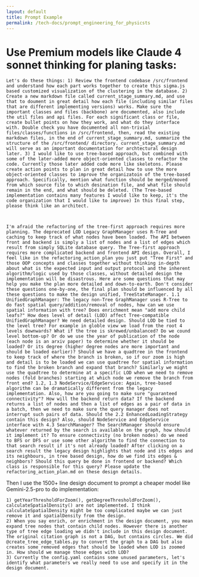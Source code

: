 ```yaml
---
layout: default
title: Prompt Example
permalink: /tech-docs/prompt_engineering_for_physicsts
---
```


<style>
main {
    position: relative;
    z-index: 1;
    padding: 2em;
    max-width: none !important;
    width: 100%;
    margin: 0;
    min-height: calc(100vh - 200px);
    background: transparent !important;
}

.dropdown-content a,
.dark-mode .dropdown-content a {
    color: white !important;
}

main > * {
    position: relative;
    z-index: 1;
    max-width: 1000px;
    margin-left: auto;
    margin-right: auto;
    /* Remove white text color - let it use default theme colors */
    /* color: white; */
    /* Add left alignment */
    text-align: left;
}

main h1 {
    font-size: 2em;
    margin-top: 1.5em;
    margin-bottom: 1em;
    text-align: left;
}

main p {
    margin-bottom: 1em;
    line-height: 1.6;
    text-align: left;
}

main a {
    color: var(--color-primary);
    text-decoration: none;
}

main a:hover {
    text-decoration: underline;
}

/* Add hover area for dropdown */
.menu-link {
    padding-bottom: 20px;
}
</style>

# Use Premium models like Claude 4 sonnet thinking for planing tasks:

```prompt
Let's do these things: 1) Review the frontend codebase /src/frontend and understand how each part works together to create this sigma.js based customized visualization of the clustering in the database. 2) Create a new markdown file called current_stage_summary.md, and use that to doument in great detail how each file (including similar files that are different implementing versions) works. Make sure the important classes and files (backbone) are documented, also include the util files and api files. For each significant class or file, create bullet points on how they work, and what do they interface with. Double check you have documented all non-trivial files/classes/functions in /src/frontend, then, read the existing markdown files, in the end of current_stage_summary.md, summarize the structure of the /src/frontend/ directory. current_stage_summary.md will serve as an important documentation for archtectural design later. 3) I would like to use tree-based approach, but combined with some of the later-added more object-oriented classes to refactor the code. Currently those later added code more like skeletons. Please create action points to plan in great detail how to use the more object-oriented classes to improve the organizatoin of the tree-based approach. Specifically, mention what function should be merged/moved from which source file to which desination file, and what file should remain in the end, and what should be deleted. (The Tree-based implementation contains many features I would like to keep, it's the code organization that I would like to improve) In this final step, please think like an architect. 



I'm afraid the refactoring of the tree-first approach requires more planning. The deprecated LOD Legacy GraphManager uses R-Tree and caching to keep track of what nodes have been loaded. The API between front and backend is simply a list of nodes and a list of edges which result from simply SQLite database query. The Tree-first approach requires more complicated backend and frontend API design. Overall, I feel like in the refactoring_action_plan you just put "Tree First" and those OOP concepts and classes together without thinking in-depth about what is the expected input and output protocol and the inherent algorithm/logic used by those classes, without detailed design the implementation will be disastrous. Here are some questions that may help you make the plan more detailed and down-to-earth. Don't consider these questions one-by-one, the final plan should be influenced by all these questions to make the design unified, TreeStateManager. 1.1 UnifiedGraphManager: The legacy non-Tree GraphManager uses R-Tree to do fast spatial query/addition/removal of nodes, how can we use spatial information with tree? Does enrichment mean "add more child leafs?" How does level of detail (LOD) affect Tree-compatible UnifiedGraphManager? We need detailed design. Should LOD be tied to the level tree? For example in globle view we load from the root 4 levels downwards? What if the tree is skrewed/unbalanced? Do we cound level bottom-up? Or do we use the year of publication of the node (each node is an arxiv paper) to determine whether it should be loaded? Or its degree (higher degree nodes are more important and should be loaded earlier)? Should we have a quadtree in the frontend to keep track of where the branch is broken, so if our zoom is high and detail is to be loaded we can use quadtree for spatial information to find the broken branch and expand that branch? Similarly we might use the quadtree to determine at a specific LOD when we need to remove nodes (fold branches) starting at which node we remove the branch from front end? 1.2, 1.3 NodeService/EdgeService: Again, tree-based algorithm can be dramatically different from the legacy implementation. Also, how are you going to make sure "guaranteed connectivity"? How will the backend return data? If the backend returns a list of nodes and then a list of edges as a pair of data in a batch, then we need to make sure the query manager does not interrupt such pairs of data. Should the 2.2 EnhancedLoadingStrategy contain this design? Also, should NodeService and EdgeService interface with 4.3 SearchManager? The SearchManager should ensure whatever returned by the search is available on the graph, how should it implement it? To ensure connectivity (no broken nodes) do we need to BFS or DFS or use some other algorithm to find the connection to that search result if it's not already loaded? After clicking on a search result the legacy design highlights that node and its edges and its neighbours, in tree based design, how do we find its edges & neighbors? Should this query be done in frontend or backend? Which class is responsible for this query? Please update the refactoring_action_plan.md on these design details. 
```

Then I use the 1500+ line design document to prompt a cheaper model like Gemini-2.5-pro to do implementation:
```prompt
1) getYearThresholdForZoom(), getDegreeThresholdForZoom(), calculateSpatialDensity() are not implemented. I think calculateSpatialDensity might be too complicated maybe we can just remove it and spatialDensity from the design. 
2) When you say enrich, or enrichment in the design document, you mean expand tree nodes that contain child nodes. However there is another type of tree edge loading we didn't include in this design document. The original citation graph is not a DAG, but contains circles. We did @create_tree_edge_tables.py to convert the graph to a DAG but also creates some removed edges that should be loaded when LOD is zoomed in. How should we manage those edges with LOD? 
3) Currently the config.yaml contains some unused parameters, let's identify what parameters we really need to use and specify it in the design document. 
```